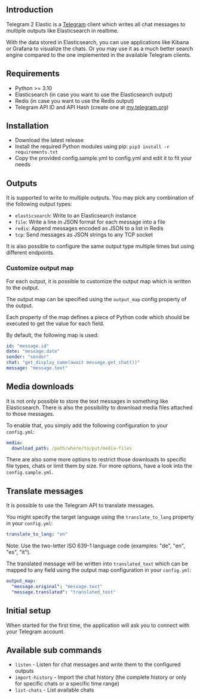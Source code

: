 ## Introduction

Telegram 2 Elastic is a [Telegram](https://telegram.org) client which writes all chat messages to multiple outputs like Elasticsearch in realtime.

With the data stored in Elasticsearch, you can use applications like Kibana or Grafana to visualize the chats. Or you may use it as a much better search engine compared to the one implemented in the available Telegram clients.

## Requirements

* Python >= 3.10
* Elasticsearch (in case you want to use the Elasticsearch output)
* Redis (in case you want to use the Redis output)
* Telegram API ID and API Hash (create one at [my.telegram.org](https://my.telegram.org))

## Installation

* Download the latest release
* Install the required Python modules using pip: `pip3 install -r requirements.txt`
* Copy the provided config.sample.yml to config.yml and edit it to fit your needs

## Outputs

It is supported to write to multiple outputs. You may pick any combination of the following output types:

* `elasticsearch`: Write to an Elasticsearch instance
* `file`: Write a line in JSON format for each message into a file
* `redis`: Append messages encoded as JSON to a list in Redis
* `tcp`: Send messages as JSON strings to any TCP socket

It is also possible to configure the same output type multiple times but using different endpoints.

### Customize output map

For each output, it is possible to customize the output map which is written to the output.

The output map can be specified using the `output_map` config property of the output.

Each property of the map defines a piece of Python code which should be executed to get the value for each field.

By default, the following map is used:

```yaml
id: "message.id"
date: "message.date"
sender: "sender"
chat: "get_display_name(await message.get_chat())"
message: "message.text"
```

## Media downloads

It is not only possible to store the text messages in something like Elasticsearch. There is also the possibility to download media files attached to those messages.

To enable that, you simply add the following configuration to your `config.yml`:

```yaml
media:
  download_path: /path/where/to/put/media-files
```

There are also some more options to restrict those downloads to specific file types, chats or limit them by size. For more options, have a look into the `config.sample.yml`.

## Translate messages

It is possible to use the Telegram API to translate messages.

You might specify the target language using the `translate_to_lang` property in your `config.yml`:

```yaml
translate_to_lang: "en"
```

Note: Use the two-letter ISO 639-1 language code (examples: "de", "en", "es", "it").

The translated message will be written into `translated_text` which can be mapped to any field using the output map configuration in your `config.yml`:

```yaml
output_map:
  "message.original": "message.text"
  "message.translated": "translated_text"
```

## Initial setup

When started for the first time, the application will ask you to connect with your Telegram account.

## Available sub commands

* `listen` - Listen for chat messages and write them to the configured outputs
* `import-history` - Import the chat history (the complete history or only for specific chats or a specific time range)
* `list-chats` - List available chats
